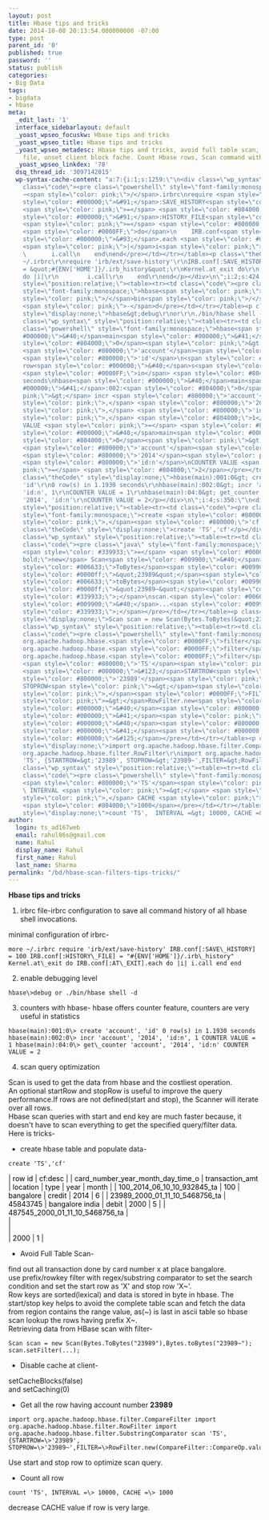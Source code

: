 ```yaml
---
layout: post
title: Hbase tips and tricks
date: 2014-10-08 20:13:54.000000000 -07:00
type: post
parent_id: '0'
published: true
password: ''
status: publish
categories:
- Big Data
tags:
- bigdata
- hbase
meta:
  _edit_last: '1'
  interface_sidebarlayout: default
  _yoast_wpseo_focuskw: Hbase tips and tricks
  _yoast_wpseo_title: Hbase tips and tricks
  _yoast_wpseo_metadesc: Hbase tips and tricks, avoid full table scan, set hbase history
    file, unset client block fache. Count Hbase rows, Scan command with RowFilter
  _yoast_wpseo_linkdex: '78'
  dsq_thread_id: '3097142015'
  wp-syntax-cache-content: "a:7:{i:1;s:1259:\"\n<div class=\"wp_syntax\" style=\"position:relative;\"><table><tr><td
    class=\"code\"><pre class=\"powershell\" style=\"font-family:monospace;\">more
    ~<span style=\"color: pink;\">/</span>.irbrc\nrequire <span style=\"color: #800000;\">'irb/ext/save-history'</span>\nIRB.conf<span
    style=\"color: #000000;\">&#91;</span>:SAVE_HISTORY<span style=\"color: #000000;\">&#93;</span>
    <span style=\"color: pink;\">=</span> <span style=\"color: #804000;\">100</span>\nIRB.conf<span
    style=\"color: #000000;\">&#91;</span>:HISTORY_FILE<span style=\"color: #000000;\">&#93;</span>
    <span style=\"color: pink;\">=</span> <span style=\"color: #800000;\">&quot;#{ENV['HOME']}/.irb_history&quot;</span>\nKernel.at_exit
    <span style=\"color: #0000FF;\">do</span>\n    IRB.conf<span style=\"color: #000000;\">&#91;</span>:AT_EXIT<span
    style=\"color: #000000;\">&#93;</span>.each <span style=\"color: #0000FF;\">do</span>
    <span style=\"color: pink;\">|</span>i<span style=\"color: pink;\">|</span>\n
    \       i.call\n    end\nend</pre></td></tr></table><p class=\"theCode\" style=\"display:none;\">more
    ~/.irbrc\r\nrequire 'irb/ext/save-history'\r\nIRB.conf[:SAVE_HISTORY] = 100\r\nIRB.conf[:HISTORY_FILE]
    = &quot;#{ENV['HOME']}/.irb_history&quot;\r\nKernel.at_exit do\r\n    IRB.conf[:AT_EXIT].each
    do |i|\r\n        i.call\r\n    end\r\nend</p></div>\n\";i:2;s:424:\"\n<div class=\"wp_syntax\"
    style=\"position:relative;\"><table><tr><td class=\"code\"><pre class=\"powershell\"
    style=\"font-family:monospace;\">hbase<span style=\"color: pink;\">&gt;</span>debug\nor\n.<span
    style=\"color: pink;\">/</span>bin<span style=\"color: pink;\">/</span>hbase shell
    <span style=\"color: pink;\">-</span>d</pre></td></tr></table><p class=\"theCode\"
    style=\"display:none;\">hbase&gt;debug\r\nor\r\n./bin/hbase shell -d</p></div>\n\";i:3;s:1990:\"\n<div
    class=\"wp_syntax\" style=\"position:relative;\"><table><tr><td class=\"code\"><pre
    class=\"powershell\" style=\"font-family:monospace;\">hbase<span style=\"color:
    #000000;\">&#40;</span>main<span style=\"color: #000000;\">&#41;</span>:001:<span
    style=\"color: #804000;\">0</span><span style=\"color: pink;\">&gt;</span> create
    <span style=\"color: #800000;\">'account'</span><span style=\"color: pink;\">,</span>
    <span style=\"color: #800000;\">'id'</span>\n<span style=\"color: #804000;\">0</span>
    row<span style=\"color: #000000;\">&#40;</span>s<span style=\"color: #000000;\">&#41;</span>
    <span style=\"color: #0000FF;\">in</span> <span style=\"color: #804000;\">1.1930</span>
    seconds\nhbase<span style=\"color: #000000;\">&#40;</span>main<span style=\"color:
    #000000;\">&#41;</span>:002:<span style=\"color: #804000;\">0</span><span style=\"color:
    pink;\">&gt;</span> incr <span style=\"color: #800000;\">'account'</span><span
    style=\"color: pink;\">,</span> <span style=\"color: #800000;\">'2014'</span><span
    style=\"color: pink;\">,</span> <span style=\"color: #800000;\">'id:n'</span><span
    style=\"color: pink;\">,</span> <span style=\"color: #804000;\">1</span>\nCOUNTER
    VALUE <span style=\"color: pink;\">=</span> <span style=\"color: #804000;\">1</span>\nhbase<span
    style=\"color: #000000;\">&#40;</span>main<span style=\"color: #000000;\">&#41;</span>:04:<span
    style=\"color: #804000;\">0</span><span style=\"color: pink;\">&gt;</span> get_counter
    <span style=\"color: #800000;\">'account'</span><span style=\"color: pink;\">,</span>
    <span style=\"color: #800000;\">'2014'</span><span style=\"color: pink;\">,</span>
    <span style=\"color: #800000;\">'id:n'</span>\nCOUNTER VALUE <span style=\"color:
    pink;\">=</span> <span style=\"color: #804000;\">2</span></pre></td></tr></table><p
    class=\"theCode\" style=\"display:none;\">hbase(main):001:0&gt; create 'account',
    'id'\r\n0 row(s) in 1.1930 seconds\r\nhbase(main):002:0&gt; incr 'account', '2014',
    'id:n', 1\r\nCOUNTER VALUE = 1\r\nhbase(main):04:0&gt; get_counter 'account',
    '2014', 'id:n'\r\nCOUNTER VALUE = 2</p></div>\n\";i:4;s:350:\"\n<div class=\"wp_syntax\"
    style=\"position:relative;\"><table><tr><td class=\"code\"><pre class=\"powershell\"
    style=\"font-family:monospace;\">create <span style=\"color: #800000;\">'TS'</span><span
    style=\"color: pink;\">,</span><span style=\"color: #800000;\">'cf'</span></pre></td></tr></table><p
    class=\"theCode\" style=\"display:none;\">create 'TS','cf'</p></div>\n\";i:5;s:1107:\"\n<div
    class=\"wp_syntax\" style=\"position:relative;\"><table><tr><td class=\"line_numbers\"><pre>1\n2\n</pre></td><td
    class=\"code\"><pre class=\"java\" style=\"font-family:monospace;\">Scan scan
    <span style=\"color: #339933;\">=</span> <span style=\"color: #000000; font-weight:
    bold;\">new</span> Scan<span style=\"color: #009900;\">&#40;</span>Bytes.<span
    style=\"color: #006633;\">ToBytes</span><span style=\"color: #009900;\">&#40;</span><span
    style=\"color: #0000ff;\">&quot;23989&quot;</span><span style=\"color: #009900;\">&#41;</span>,Bytes.<span
    style=\"color: #006633;\">toBytes</span><span style=\"color: #009900;\">&#40;</span><span
    style=\"color: #0000ff;\">&quot;23989~&quot;</span><span style=\"color: #009900;\">&#41;</span><span
    style=\"color: #339933;\">;</span>\nscan.<span style=\"color: #006633;\">setFilter</span><span
    style=\"color: #009900;\">&#40;</span>...<span style=\"color: #009900;\">&#41;</span><span
    style=\"color: #339933;\">;</span></pre></td></tr></table><p class=\"theCode\"
    style=\"display:none;\">Scan scan = new Scan(Bytes.ToBytes(&quot;23989&quot;),Bytes.toBytes(&quot;23989~&quot;);\r\nscan.setFilter(...);</p></div>\n\";i:6;s:1791:\"\n<div
    class=\"wp_syntax\" style=\"position:relative;\"><table><tr><td class=\"line_numbers\"><pre>1\n2\n3\n4\n</pre></td><td
    class=\"code\"><pre class=\"powershell\" style=\"font-family:monospace;\">import
    org.apache.hadoop.hbase.<span style=\"color: #0000FF;\">filter</span>.CompareFilter\nimport
    org.apache.hadoop.hbase.<span style=\"color: #0000FF;\">filter</span>.RowFilter\nimport
    org.apache.hadoop.hbase.<span style=\"color: #0000FF;\">filter</span>.SubstringComparator\nscan
    <span style=\"color: #800000;\">'TS'</span><span style=\"color: pink;\">,</span>
    <span style=\"color: #000000;\">&#123;</span>STARTROW<span style=\"color: pink;\">=&gt;</span><span
    style=\"color: #800000;\">'23989'</span><span style=\"color: pink;\">,</span>
    STOPROW<span style=\"color: pink;\">=&gt;</span><span style=\"color: #800000;\">'23989~'</span><span
    style=\"color: pink;\">,</span><span style=\"color: #0000FF;\">FILTER</span><span
    style=\"color: pink;\">=&gt;</span>RowFilter.new<span style=\"color: #000000;\">&#40;</span>CompareFilter::CompareOp.valueOf<span
    style=\"color: #000000;\">&#40;</span><span style=\"color: #800000;\">'EQUAL'</span><span
    style=\"color: #000000;\">&#41;</span><span style=\"color: pink;\">,</span>SubstringComparator.new<span
    style=\"color: #000000;\">&#40;</span><span style=\"color: #800000;\">'23989'</span><span
    style=\"color: #000000;\">&#41;</span><span style=\"color: #000000;\">&#41;</span><span
    style=\"color: #000000;\">&#125;</span></pre></td></tr></table><p class=\"theCode\"
    style=\"display:none;\">import org.apache.hadoop.hbase.filter.CompareFilter\r\nimport
    org.apache.hadoop.hbase.filter.RowFilter\r\nimport org.apache.hadoop.hbase.filter.SubstringComparator\r\nscan
    'TS', {STARTROW=&gt;'23989', STOPROW=&gt;'23989~',FILTER=&gt;RowFilter.new(CompareFilter::CompareOp.valueOf('EQUAL'),SubstringComparator.new('23989'))}</p></div>\n\";i:7;s:602:\"\n<div
    class=\"wp_syntax\" style=\"position:relative;\"><table><tr><td class=\"line_numbers\"><pre>1\n</pre></td><td
    class=\"code\"><pre class=\"powershell\" style=\"font-family:monospace;\">count
    <span style=\"color: #800000;\">'TS'</span><span style=\"color: pink;\">,</span>
    \ INTERVAL <span style=\"color: pink;\">=&gt;</span> <span style=\"color: #804000;\">10000</span><span
    style=\"color: pink;\">,</span> CACHE <span style=\"color: pink;\">=&gt;</span>
    <span style=\"color: #804000;\">1000</span></pre></td></tr></table><p class=\"theCode\"
    style=\"display:none;\">count 'TS',  INTERVAL =&gt; 10000, CACHE =&gt; 1000</p></div>\n\";}"
author:
  login: ts_ad167web
  email: rahul86s@gmail.com
  name: Rahul
  display_name: Rahul
  first_name: Rahul
  last_name: Sharma
permalink: "/bd/hbase-scan-filters-tips-tricks/"
---
```

 **Hbase tips and tricks**

1. irbrc file-irbrc configuration to save all command history of all hbase shell invocations.

minimal configuration of irbrc-

```
more ~/.irbrc require 'irb/ext/save-history' IRB.conf[:SAVE\_HISTORY] = 100 IRB.conf[:HISTORY\_FILE] = "#{ENV['HOME']}/.irb\_history" Kernel.at\_exit do IRB.conf[:AT\_EXIT].each do |i| i.call end end
```
2. enable debugging level

```
hbase\>debug or ./bin/hbase shell -d
```
3. counters with hbase- hbase offers counter feature, counters are very useful in statistics

```
hbase(main):001:0\> create 'account', 'id' 0 row(s) in 1.1930 seconds hbase(main):002:0\> incr 'account', '2014', 'id:n', 1 COUNTER VALUE = 1 hbase(main):04:0\> get\_counter 'account', '2014', 'id:n' COUNTER VALUE = 2
```
4. scan query optimization

Scan is used to get the data from hbase and the costliest operation.  
An optional startRow and stopRow is useful to improve the query performance.If rows are not defined(start and stop), the Scanner will iterate over all rows.  
Hbase scan queries with start and end key are much faster because, it doesn't have to scan everything to get the specified query/filter data.  
Here is tricks-

- create hbase table and populate data-

```
create 'TS','cf'
```

| <font color="#000000">row id</font> | <font color="#000000">cf:desc</font> |
| <font color="#000000">card_number_year_month_day_time_o</font> | <font color="#000000">transaction_amt</font> | <font color="#000000"> location </font> | <font color="#000000">type</font> | <font color="#000000">year </font> | <font color="#000000">month</font> |
| <font color="#000000">100_2014_06_10_10_932845_ta</font> | <font color="#000000">100</font> | <font color="#000000">bangalore</font> | <font color="#000000">credit</font> | <font color="#000000">2014</font> | <font color="#000000">6</font> |
| <font color="#000000">23989_2000_01_11_10_5468756_ta</font> | <font color="#000000">45843745</font> | <font color="#000000">bangalore india</font> | <font color="#000000">debit</font> | <font color="#000000">2000</font> | <font color="#000000">5</font> |
| <font color="#000000">487545_2000_01_11_10_5468756_ta</font> | <font color="#000000"><br></font> | <font color="#000000"><br></font> | <font color="#000000"><br></font> | <font color="#000000">2000</font> | <font color="#000000">1</font> |

- Avoid Full Table Scan-

find out all transaction done by card number x at place bangalore.  
use prefix/rowkey filter with regex/substring comparator to set the search condition and set the start row as 'X' and stop row 'X~'.  
Row keys are sorted(lexical) and data is stored in byte in hbase. The start/stop key helps to avoid the complete table scan and fetch the data from region contains the range value, as(~) is last in ascii table so hbase scan lookup the rows having prefix X~.  
Retrieving data from HBase scan with filter-

```
Scan scan = new Scan(Bytes.ToBytes("23989"),Bytes.toBytes("23989~"); scan.setFilter(...);
```
- Disable cache at client-

setCacheBlocks(false)  
and setCaching(0)

- Get all the row having account number **23989**

```
import org.apache.hadoop.hbase.filter.CompareFilter import org.apache.hadoop.hbase.filter.RowFilter import org.apache.hadoop.hbase.filter.SubstringComparator scan 'TS', {STARTROW=\>'23989', STOPROW=\>'23989~',FILTER=\>RowFilter.new(CompareFilter::CompareOp.valueOf('EQUAL'),SubstringComparator.new('23989'))}
```

Use start and stop row to optimize scan query.

- Count all row

```
count 'TS', INTERVAL =\> 10000, CACHE =\> 1000
```

decrease CACHE value if row is very large.


